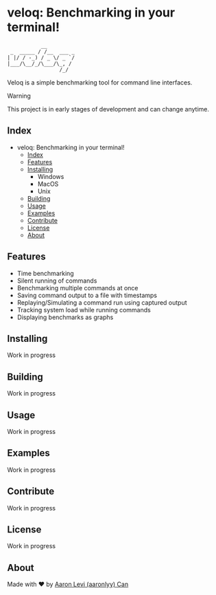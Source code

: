 # veloq: Benchmarking in your terminal!

```
           __         
 _  _____ / /__  ___ _
| |/ / -_) / _ \/ _ `/
|___/\__/_/\___/\_, / 
                 /_/  
```

<!-- [Documentation](https://veloq.aaronlyy.dev/docs) -->

Veloq is a simple benchmarking tool for command line interfaces.

> [!WARNING]
> This project is in early stages of development and can change anytime.


## Index
- veloq: Benchmarking in your terminal!
  - [Index](#index)
  - [Features](#features)
  - [Installing](#installing)
    - Windows
    - MacOS
    - Unix
  - [Building](#building)
  - [Usage](#usage)
  - [Examples](#examples)
  - [Contribute](#contribute)
  - [License](#license)
  - [About](#about)

## Features
- Time benchmarking
- Silent running of commands
- Benchmarking multiple commands at once
- Saving command output to a file with timestamps
- Replaying/Simulating a command run using captured output
- Tracking system load while running commands
- Displaying benchmarks as graphs

## Installing
Work in progress

## Building
Work in progress

## Usage
Work in progress

## Examples
Work in progress

## Contribute
Work in progress

## License
Work in progress

## About
Made with ♥️ by [Aaron Levi (aaronlyy) Can](https://github.com/aaronlyy)